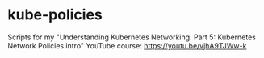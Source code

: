 # kube-policies
Scripts for my "Understanding Kubernetes Networking. Part 5: Kubernetes Network Policies intro" YouTube course:  https://youtu.be/vjhA9TJWw-k
